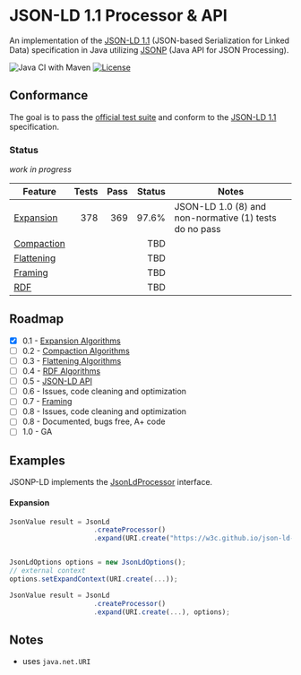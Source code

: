 # JSON-LD 1.1 Processor & API

An implementation of the [JSON-LD 1.1](https://www.w3.org/TR/json-ld/) (JSON-based Serialization for Linked Data) specification in Java utilizing [JSONP](https://javaee.github.io/jsonp/) (Java API for JSON Processing).

![Java CI with Maven](https://github.com/filip26/jsonp-ld/workflows/Java%20CI%20with%20Maven/badge.svg)
[![License](https://img.shields.io/badge/License-Apache%202.0-blue.svg)](https://opensource.org/licenses/Apache-2.0)


## Conformance

The goal is to pass the [official test suite](https://github.com/w3c/json-ld-api/tree/master/tests) and conform to the [JSON-LD 1.1](https://www.w3.org/TR/json-ld/)  specification.

###  Status

*work in progress*

 Feature | Tests | Pass | Status | Notes
 --- | ---: | ---: | ---: | ---
[Expansion](https://www.w3.org/TR/json-ld/#expanded-document-form) | 378 |  369 | 97.6% | JSON-LD 1.0 (8) and non-normative (1) tests do no pass 
[Compaction](https://www.w3.org/TR/json-ld/#compacted-document-form) | | | TBD |
[Flattening](https://www.w3.org/TR/json-ld/#flattened-document-form) | | | TBD |
[Framing](https://www.w3.org/TR/json-ld11-framing/#framing) | | | TBD |
[RDF](https://www.w3.org/TR/json-ld/#relationship-to-rdf) | | | TBD |

## Roadmap

- [x] 0.1 - [Expansion Algorithms](https://www.w3.org/TR/json-ld11-api/#expansion-algorithms)
- [ ] 0.2 - [Compaction Algorithms](https://www.w3.org/TR/json-ld11-api/#compaction-algorithms)
- [ ] 0.3 - [Flattening Algorithms](https://www.w3.org/TR/json-ld11-api/#flattening-algorithms)
- [ ] 0.4 - [RDF Algorithms](https://www.w3.org/TR/json-ld11-api/#rdf-serialization-deserialization-algorithms)
- [ ] 0.5 - [JSON-LD API](https://www.w3.org/TR/json-ld11-api/#the-application-programming-interface)
- [ ] 0.6 - Issues, code cleaning and optimization
- [ ] 0.7 - [Framing](https://www.w3.org/TR/json-ld11-framing/)
- [ ] 0.8 - Issues, code cleaning and optimization
- [ ] 0.8 - Documented, bugs free, A+ code
- [ ] 1.0 - GA

## Examples

JSONP-LD implements the [JsonLdProcessor](https://www.w3.org/TR/json-ld11-api/#the-jsonldprocessor-interface) interface.

#### Expansion 

```javascript
JsonValue result = JsonLd
                     .createProcessor()
                     .expand(URI.create("https://w3c.github.io/json-ld-api/tests/expand/0001-in.jsonld"));
```

```javascript

JsonLdOptions options = new JsonLdOptions();
// external context
options.setExpandContext(URI.create(...));

JsonValue result = JsonLd
                     .createProcessor()
                     .expand(URI.create(...), options);
```

## Notes
* uses `java.net.URI`

